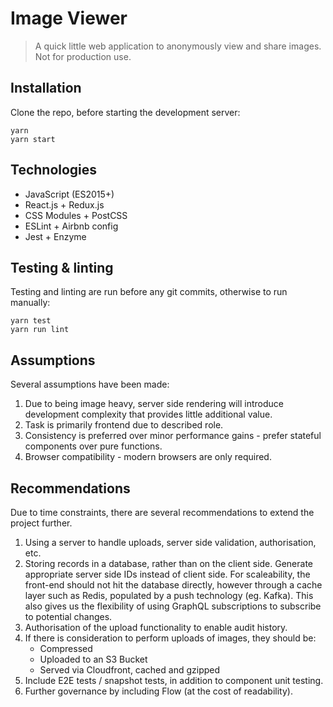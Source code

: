 # Image Viewer
> A quick little web application to anonymously view and share images. Not for production use.

## Installation
Clone the repo, before starting the development server:
```
yarn
yarn start
```

## Technologies
- JavaScript (ES2015+)
- React.js + Redux.js
- CSS Modules + PostCSS
- ESLint + Airbnb config
- Jest + Enzyme

## Testing & linting
Testing and linting are run before any git commits, otherwise to run manually:
```
yarn test
yarn run lint
```

## Assumptions
Several assumptions have been made:
1. Due to being image heavy, server side rendering will introduce development complexity that provides little additional value.
1. Task is primarily frontend due to described role.
1. Consistency is preferred over minor performance gains - prefer stateful components over pure functions.
1. Browser compatibility - modern browsers are only required.

## Recommendations
Due to time constraints, there are several recommendations to extend the project further.
1. Using a server to handle uploads, server side validation, authorisation, etc.
1. Storing records in a database, rather than on the client side. Generate appropriate server side IDs instead of client side.
For scaleability, the front-end should not hit the database directly, however through a cache layer such as Redis, populated by a push technology (eg. Kafka).
This also gives us the flexibility of using GraphQL subscriptions to subscribe to potential changes.
1. Authorisation of the upload functionality to enable audit history.
1. If there is consideration to perform uploads of images, they should be:
    - Compressed
    - Uploaded to an S3 Bucket
    - Served via Cloudfront, cached and gzipped
1. Include E2E tests / snapshot tests, in addition to component unit testing.
1. Further governance by including Flow (at the cost of readability).
